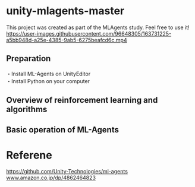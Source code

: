 # unity-mlagents-master
This project was created as part of the MLAgents study. Feel free to use it!  
https://user-images.githubusercontent.com/96648305/163731225-a5bb948d-a25e-4385-9ab5-6275beafcd6c.mp4

## Preparation
・Install ML-Agents on UnityEditor  
・Install Python on your computer  

## Overview of reinforcement learning and algorithms

## Basic operation of ML-Agents


# Referene
https://github.com/Unity-Technologies/ml-agents  
www.amazon.co.jp/dp/4862464823
